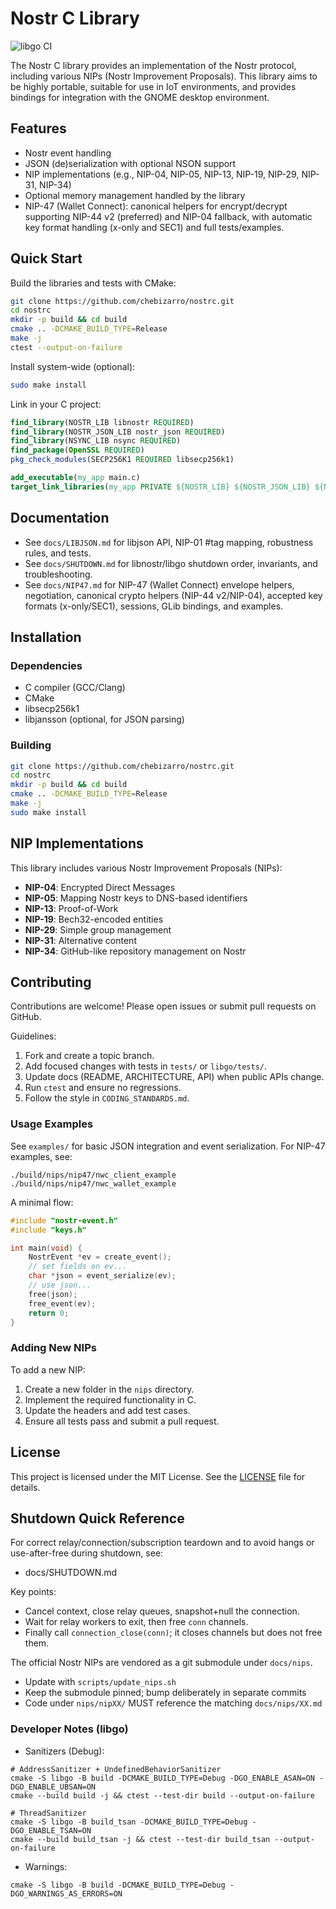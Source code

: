 # Nostr C Library

![libgo CI](https://github.com/chebizarro/nostrc/actions/workflows/libgo-ci.yml/badge.svg)

The Nostr C library provides an implementation of the Nostr protocol, including various NIPs (Nostr Improvement Proposals). This library aims to be highly portable, suitable for use in IoT environments, and provides bindings for integration with the GNOME desktop environment.

## Features

- Nostr event handling
- JSON (de)serialization with optional NSON support
- NIP implementations (e.g., NIP-04, NIP-05, NIP-13, NIP-19, NIP-29, NIP-31, NIP-34)
- Optional memory management handled by the library
 - NIP-47 (Wallet Connect): canonical helpers for encrypt/decrypt supporting NIP-44 v2 (preferred) and NIP-04 fallback, with automatic key format handling (x-only and SEC1) and full tests/examples.

## Quick Start

Build the libraries and tests with CMake:

```sh
git clone https://github.com/chebizarro/nostrc.git
cd nostrc
mkdir -p build && cd build
cmake .. -DCMAKE_BUILD_TYPE=Release
make -j
ctest --output-on-failure
```

Install system-wide (optional):

```sh
sudo make install
```

Link in your C project:

```cmake
find_library(NOSTR_LIB libnostr REQUIRED)
find_library(NOSTR_JSON_LIB nostr_json REQUIRED)
find_library(NSYNC_LIB nsync REQUIRED)
find_package(OpenSSL REQUIRED)
pkg_check_modules(SECP256K1 REQUIRED libsecp256k1)

add_executable(my_app main.c)
target_link_libraries(my_app PRIVATE ${NOSTR_LIB} ${NOSTR_JSON_LIB} ${NSYNC_LIB} OpenSSL::SSL OpenSSL::Crypto ${SECP256K1_LIBRARIES})
```

## Documentation

- See `docs/LIBJSON.md` for libjson API, NIP-01 #tag mapping, robustness rules, and tests.
- See `docs/SHUTDOWN.md` for libnostr/libgo shutdown order, invariants, and troubleshooting.
- See `docs/NIP47.md` for NIP-47 (Wallet Connect) envelope helpers, negotiation, canonical crypto helpers (NIP-44 v2/NIP-04), accepted key formats (x-only/SEC1), sessions, GLib bindings, and examples.

## Installation

### Dependencies

- C compiler (GCC/Clang)
- CMake
- libsecp256k1
- libjansson (optional, for JSON parsing)

### Building

```sh
git clone https://github.com/chebizarro/nostrc.git
cd nostrc
mkdir -p build && cd build
cmake .. -DCMAKE_BUILD_TYPE=Release
make -j
sudo make install
```

## NIP Implementations

This library includes various Nostr Improvement Proposals (NIPs):

- **NIP-04**: Encrypted Direct Messages
- **NIP-05**: Mapping Nostr keys to DNS-based identifiers
- **NIP-13**: Proof-of-Work
- **NIP-19**: Bech32-encoded entities
- **NIP-29**: Simple group management
- **NIP-31**: Alternative content
- **NIP-34**: GitHub-like repository management on Nostr

## Contributing

Contributions are welcome! Please open issues or submit pull requests on GitHub.

Guidelines:

1. Fork and create a topic branch.
2. Add focused changes with tests in `tests/` or `libgo/tests/`.
3. Update docs (README, ARCHITECTURE, API) when public APIs change.
4. Run `ctest` and ensure no regressions.
5. Follow the style in `CODING_STANDARDS.md`.

### Usage Examples

See `examples/` for basic JSON integration and event serialization. For NIP-47 examples, see:

```
./build/nips/nip47/nwc_client_example
./build/nips/nip47/nwc_wallet_example
```

A minimal flow:

```c
#include "nostr-event.h"
#include "keys.h"

int main(void) {
    NostrEvent *ev = create_event();
    // set fields on ev...
    char *json = event_serialize(ev);
    // use json...
    free(json);
    free_event(ev);
    return 0;
}
```

### Adding New NIPs

To add a new NIP:

1. Create a new folder in the `nips` directory.
2. Implement the required functionality in C.
3. Update the headers and add test cases.
4. Ensure all tests pass and submit a pull request.

## License

This project is licensed under the MIT License. See the [LICENSE](LICENSE) file for details.

## Shutdown Quick Reference

For correct relay/connection/subscription teardown and to avoid hangs or use-after-free during shutdown, see:

- docs/SHUTDOWN.md

Key points:

- Cancel context, close relay queues, snapshot+null the connection.
- Wait for relay workers to exit, then free `conn` channels.
- Finally call `connection_close(conn)`; it closes channels but does not free them.

The official Nostr NIPs are vendored as a git submodule under `docs/nips`.
- Update with `scripts/update_nips.sh`
- Keep the submodule pinned; bump deliberately in separate commits
- Code under `nips/nipXX/` MUST reference the matching `docs/nips/XX.md`

### Developer Notes (libgo)

- Sanitizers (Debug):

```
# AddressSanitizer + UndefinedBehaviorSanitizer
cmake -S libgo -B build -DCMAKE_BUILD_TYPE=Debug -DGO_ENABLE_ASAN=ON -DGO_ENABLE_UBSAN=ON
cmake --build build -j && ctest --test-dir build --output-on-failure

# ThreadSanitizer
cmake -S libgo -B build_tsan -DCMAKE_BUILD_TYPE=Debug -DGO_ENABLE_TSAN=ON
cmake --build build_tsan -j && ctest --test-dir build_tsan --output-on-failure
```

- Warnings:

```
cmake -S libgo -B build -DCMAKE_BUILD_TYPE=Debug -DGO_WARNINGS_AS_ERRORS=ON
```
